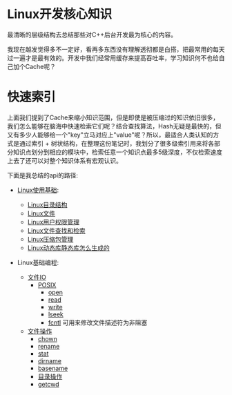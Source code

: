 # Linux开发核心知识

最清晰的层级结构去总结那些对C++后台开发最为核心的内容。

我现在越发觉得多不一定好，看再多东西没有理解透彻都是白搭，把最常用的每天过一遍才是最有效的。开发中我们经常用缓存来提高吞吐率，学习知识何不也给自己加个Cache呢？

# 快速索引

上面我们提到了Cache来缩小知识范围，但是即使是被压缩过的知识依旧很多，我们怎么能够在脑海中快速检索它们呢？结合查找算法，Hash无疑是最快的，但又有多少人能够给一个"key"立马对应上"value"呢？所以，最适合人类认知的方式是通过索引 + 树状结构，在整理这份笔记时，我划分了很多级索引用来将各部分知识点划分到相应的模块中，检索任意一个知识点最多5级深度，不仅检索速度上去了还可以对整个知识体系有宏观认识。


下面是我总结的api的路径:

* [Linux使用基础]():
	* [Linux目录结构](linux_basic/01Linux目录结构.md)
	* [Linux文件](linux_basic/02Linux文件.md)
	* [Linux用户权限管理](linux_basic/03Linux用户权限管理.md)
	* [Linux文件查找和检索](linux_basic/04Linux文件查找和检索.md)
	* [Linux压缩包管理](linux_basic/05Linux压缩包管理.md)
	* [Linux动态库静态库怎么生成的](06Linux源代码变成库.md)

* Linux基础编程:
	* [文件IO](docs/文件IO.md)
		* [POSIX]()
			* [open](docs/open.md)
			* [read](docs/read.md)
			* [write](docs/write.md)
			* [lseek](docs/lseek.md)
			* [fcntl](docs/fcntl.md)   可用来修改文件描述符为非阻塞
	* [文件操作](docs/文件操作.md)
		* [chown](docs/chown.md)
		* [rename](docs/rename.md)
		* [stat](docs/stat.md)
		* [dirname](docs/basename.md)
		* [basename](docs/basename.md)
		* [目录操作](docs/目录操作.md)
		* [getcwd](docs/getcwd.md)